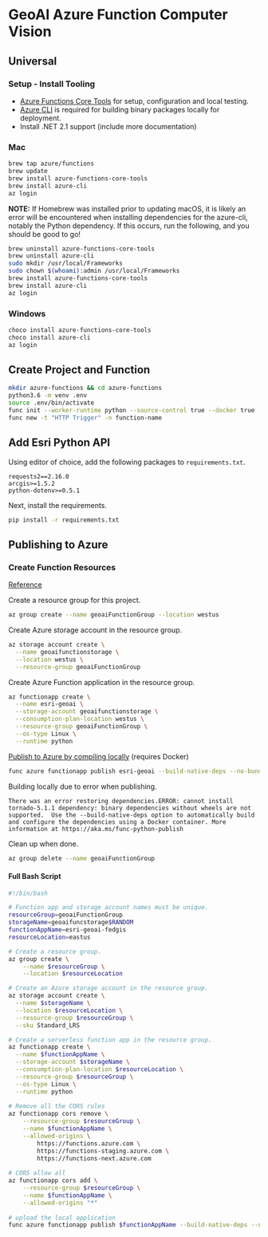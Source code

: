 # GeoAI Azure Function Computer Vision
## Universal
### Setup - Install Tooling
- [Azure Functions Core Tools](https://docs.microsoft.com/en-us/azure/azure-functions/functions-run-local#v2) for setup, configuration and local testing.
- [Azure CLI](https://docs.microsoft.com/en-us/cli/azure/install-azure-cli?view=azure-cli-latest) is required for building binary packages locally for deployment.
- Install .NET 2.1 support (include more documentation)

### Mac

```bash
brew tap azure/functions
brew update
brew install azure-functions-core-tools
brew install azure-cli
az login
```

__NOTE:__
If Homebrew was installed prior to updating macOS, it is likely an error will be encountered when installing dependencies for the azure-cli, notably the Python dependency. If this occurs, run the following, and you should be good to go!

```bash
brew uninstall azure-functions-core-tools
brew uninstall azure-cli
sudo mkdir /usr/local/Frameworks
sudo chown $(whoami):admin /usr/local/Frameworks
brew install azure-functions-core-tools
brew install azure-cli
az login
```

### Windows

```bash
choco install azure-functions-core-tools
choco install azure-cli
az login
```

## Create Project and Function

```bash
mkdir azure-functions && cd azure-functions
python3.6 -m venv .env
source .env/bin/activate
func init --worker-runtime python --source-control true --docker true
func new -t "HTTP Trigger" -n function-name
```

## Add Esri Python API

Using editor of choice, add the following packages to `requirements.txt`.

```
requests2==2.16.0
arcgis>=1.5.2
python-dotenv>=0.5.1
```

Next, install the requirements.

```bash
pip install -r requirements.txt
```

## Publishing to Azure

### Create Function Resources

[Reference](https://docs.microsoft.com/en-us/azure/azure-functions/scripts/functions-cli-create-serverless)

Create a resource group for this project.

```bash
az group create --name geoaiFunctionGroup --location westus
```

Create Azure storage account in the resource group.

```bash
az storage account create \
  --name geoaifunctionstorage \
  --location westus \
  --resource-group geoaiFunctionGroup
```

Create Azure Function application in the resource group.

```bash
az functionapp create \
  --name esri-geoai \
  --storage-account geoaifunctionstorage \
  --consumption-plan-location westus \
  --resource-group geoaiFunctionGroup \
  --os-type Linux \
  --runtime python
```

[Publish to Azure by compiling locally](https://docs.microsoft.com/en-us/azure/azure-functions/functions-reference-python#publishing-to-azure) (requires Docker)

```bash
func azure functionapp publish esri-geoai --build-native-deps --no-bundler
```

Building locally due to error when publishing. 

```
There was an error restoring dependencies.ERROR: cannot install tornado-5.1.1 dependency: binary dependencies without wheels are not supported.  Use the --build-native-deps option to automatically build and configure the dependencies using a Docker container. More information at https://aka.ms/func-python-publish
```

Clean up when done.

```bash
az group delete --name geoaiFunctionGroup
```

#### Full Bash Script

```bash
#!/bin/bash

# Function app and storage account names must be unique.
resourceGroup=geoaiFunctionGroup
storageName=geoaifuncstorage$RANDOM
functionAppName=esri-geoai-fedgis
resourceLocation=eastus

# Create a resource group.
az group create \
	--name $resourceGroup \
	--location $resourceLocation

# Create an Azure storage account in the resource group.
az storage account create \
  --name $storageName \
  --location $resourceLocation \
  --resource-group $resourceGroup \
  --sku Standard_LRS

# Create a serverless function app in the resource group. 
az functionapp create \
  --name $functionAppName \
  --storage-account $storageName \
  --consumption-plan-location $resourceLocation \
  --resource-group $resourceGroup \
  --os-type Linux \
  --runtime python
  
# Remove all the CORS rules
az functionapp cors remove \
	--resource-group $resourceGroup \
	--name $functionAppName \
	--allowed-origins \
		https://functions.azure.com \
		https://functions-staging.azure.com \
		https://functions-next.azure.com
	
# CORS allow all
az functionapp cors add \
	--resource-group $resourceGroup \
	--name $functionAppName \
	--allowed-origins "*"
	
# upload the local application
func azure functionapp publish $functionAppName --build-native-deps --no-bundler
```